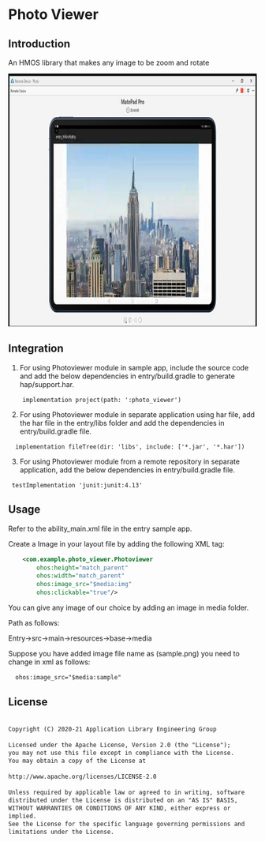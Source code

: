 
# Photo Viewer

## Introduction

An HMOS library that makes any image to be zoom and rotate
<p>
	<img src="img.png" width = 800 height = 512/>
</p>



## Integration

1. For using Photoviewer module in sample app, include the source code and add the below dependencies in entry/build.gradle to generate hap/support.har.
```
    implementation project(path: ':photo_viewer')
```
2. For using Photoviewer module in separate application using har file, add the har file in the entry/libs folder and add the dependencies in entry/build.gradle file.
```
  implementation fileTree(dir: 'libs', include: ['*.jar', '*.har'])
```
3. For using Photoviewer module from a remote repository in separate application, add the below dependencies in entry/build.gradle file.
```
 testImplementation 'junit:junit:4.13'
```

## Usage

Refer to the ability_main.xml file in the entry sample app.

Create a Image in your layout file by adding the following XML tag:

``` xml
    <com.example.photo_viewer.Photoviewer
        ohos:height="match_parent"
        ohos:width="match_parent"
        ohos:image_src="$media:img"
        ohos:clickable="true"/>
```
You can give any image of our choice by adding an image in media folder.

Path as follows:

Entry->src->main->resources->base->media

Suppose you have added image file name as (sample.png) you need to change in xml as follows:
``` xml
  ohos:image_src="$media:sample"
```

## License
```

Copyright (C) 2020-21 Application Library Engineering Group

Licensed under the Apache License, Version 2.0 (the "License");
you may not use this file except in compliance with the License.
You may obtain a copy of the License at

http://www.apache.org/licenses/LICENSE-2.0

Unless required by applicable law or agreed to in writing, software
distributed under the License is distributed on an "AS IS" BASIS,
WITHOUT WARRANTIES OR CONDITIONS OF ANY KIND, either express or implied.
See the License for the specific language governing permissions and
limitations under the License.


```
